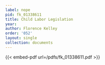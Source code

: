 ```yaml
---
label: nope
pid: fk_01338611
title: Child Labor Legislation
year:
author: Florence Kelley
order: '052'
layout: single
collection: documents
---
```



{{< embed-pdf url=/pdfs/fk_01338611.pdf >}}